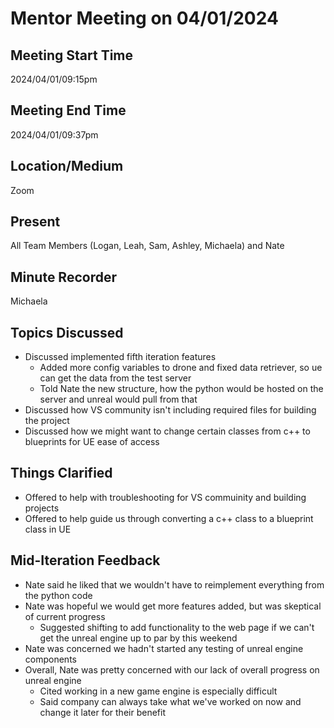 
# Mentor Meeting on 04/01/2024

## Meeting Start Time
2024/04/01/09:15pm

## Meeting End Time
2024/04/01/09:37pm

## Location/Medium
Zoom

## Present
All Team Members (Logan, Leah, Sam, Ashley, Michaela) and Nate

## Minute Recorder
Michaela

## Topics Discussed
- Discussed implemented fifth iteration features
  - Added more config variables to drone and fixed data retriever, so ue can get the data from the test server
  - Told Nate the new structure, how the python would be hosted on the server and unreal would pull from that
- Discussed how VS community isn't including required files for building the project
- Discussed how we might want to change certain classes from c++ to blueprints for UE ease of access

## Things Clarified
- Offered to help with troubleshooting for VS commuinity and building projects
- Offered to help guide us through converting a c++ class to a blueprint class in UE

 ## Mid-Iteration Feedback
- Nate said he liked that we wouldn't have to reimplement everything from the python code
- Nate was hopeful we would get more features added, but was skeptical of current progress
  - Suggested shifting to add functionality to the web page if we can't get the unreal engine up to par by this weekend
- Nate was concerned we hadn't started any testing of unreal engine components
- Overall, Nate was pretty concerned with our lack of overall progress on unreal engine
  - Cited working in a new game engine is especially difficult
  - Said company can always take what we've worked on now and change it later for their benefit
